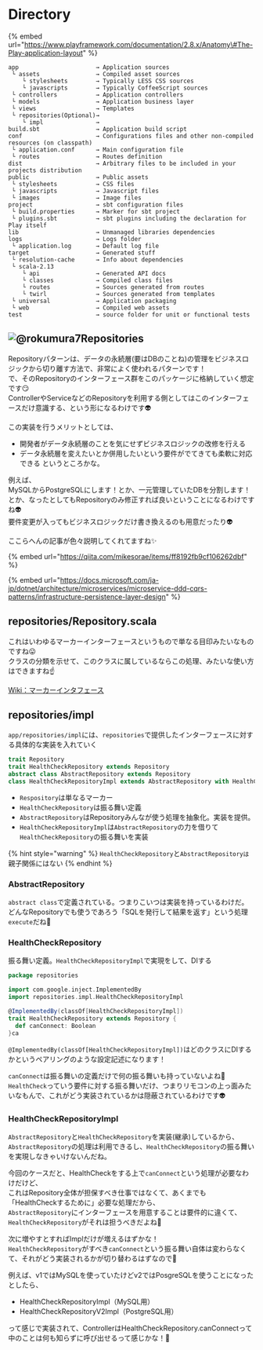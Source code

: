 # Directory

{% embed url="https://www.playframework.com/documentation/2.8.x/Anatomy\#The-Play-application-layout" %}



```markup
app                      → Application sources
 └ assets                → Compiled asset sources
    └ stylesheets        → Typically LESS CSS sources
    └ javascripts        → Typically CoffeeScript sources
 └ controllers           → Application controllers
 └ models                → Application business layer
 └ views                 → Templates
 └ repositories(Optional)→ 
    └ impl               → 
build.sbt                → Application build script
conf                     → Configurations files and other non-compiled resources (on classpath)
 └ application.conf      → Main configuration file
 └ routes                → Routes definition
dist                     → Arbitrary files to be included in your projects distribution
public                   → Public assets
 └ stylesheets           → CSS files
 └ javascripts           → Javascript files
 └ images                → Image files
project                  → sbt configuration files
 └ build.properties      → Marker for sbt project
 └ plugins.sbt           → sbt plugins including the declaration for Play itself
lib                      → Unmanaged libraries dependencies
logs                     → Logs folder
 └ application.log       → Default log file
target                   → Generated stuff
 └ resolution-cache      → Info about dependencies
 └ scala-2.13
    └ api                → Generated API docs
    └ classes            → Compiled class files
    └ routes             → Sources generated from routes
    └ twirl              → Sources generated from templates
 └ universal             → Application packaging
 └ web                   → Compiled web assets
test                     → source folder for unit or functional tests
```

## ![@rokumura7](https://avatars3.githubusercontent.com/u/54521076?s=60&u=5c14b3915bbf56a507791b64774b66b3459512ee&v=4)Repositories

Repositoryパターンは、データの永続層\(要はDBのことね\)の管理をビジネスロジックから切り離す方法で、非常によく使われるパターンです！  
で、そのRepositoryのインターフェース群をこのパッケージに格納していく想定です😏  
ControllerやServiceなどのRepositoryを利用する側としてはこのインターフェースだけ意識する、という形になるわけです👽

この実装を行うメリットとしては、

* 開発者がデータ永続層のことを気にせずビジネスロジックの改修を行える
* データ永続層を変えたいとか併用したいという要件がでてきても柔軟に対応できる というところかな。

例えば、  
MySQLからPostgreSQLにします！とか、一元管理していたDBを分割します！とか、なったとしてもRepositoryのみ修正すれば良いということになるわけですね👽  
要件変更が入ってもビジネスロジックだけ書き換えるのも用意だったり👽

ここらへんの記事が色々説明してくれてますね✨

{% embed url="https://qiita.com/mikesorae/items/ff8192fb9cf106262dbf" %}

{% embed url="https://docs.microsoft.com/ja-jp/dotnet/architecture/microservices/microservice-ddd-cqrs-patterns/infrastructure-persistence-layer-design" %}

## repositories/Repository.scala

これはいわゆるマーカーインターフェースというもので単なる目印みたいなものですね😛  
クラスの分類を示せて、このクラスに属しているならこの処理、みたいな使い方はできますね☝️

[Wiki：マーカーインタフェース](https://ja.wikipedia.org/wiki/%E3%83%9E%E3%83%BC%E3%82%AB%E3%83%BC%E3%82%A4%E3%83%B3%E3%82%BF%E3%83%95%E3%82%A7%E3%83%BC%E3%82%B9)  


## repositories/impl

`app/repositories/impl`には、`repositories`で提供したインターフェースに対する具体的な実装を入れていく

```scala
trait Repository
trait HealthCheckRepository extends Repository
abstract class AbstractRepository extends Repository
class HealthCheckRepositoryImpl extends AbstractRepository with HealthCheckRepository
```

* `Respository`は単なるマーカー
* `HealthCheckRepository`は振る舞い定義
* `AbstractRepository`はRepositoryみんなが使う処理を抽象化。実装を提供。
* `HealthCheckRepositoryImpl`は`AbstractRepository`の力を借りて`HealthCheckRepository`の振る舞いを実装

{% hint style="warning" %}
`HealthCheckRepository`と`AbstractRepositoryは`親子関係にはない
{% endhint %}

###  AbstractRepository

`abstract class`で定義されている。つまりこいつは実装を持っているわけだ。どんなRepositoryでも使うであろう「SQLを発行して結果を返す」という処理`execute`だね🙌

###  HealthCheckRepository

振る舞い定義。`HealthCheckRepositoryImpl`で実現をして、DIする

```scala
package repositories

import com.google.inject.ImplementedBy
import repositories.impl.HealthCheckRepositoryImpl

@ImplementedBy(classOf[HealthCheckRepositoryImpl])
trait HealthCheckRepository extends Repository {
  def canConnect: Boolean
}ca
```

`@ImplementedBy(classOf[HealthCheckRepositoryImpl])`はどのクラスにDIするかというペアリングのような設定記述になります！

`canConnect`は振る舞いの定義だけで何の振る舞いも持っていないよね👀  
`HealthCheck`っていう要件に対する振る舞いだけ、つまりリモコンの上っ面みたいなもんで、これがどう実装されているかは隠蔽されているわけです👽

### HealthCheckRepositoryImpl

`AbstractRepository`と`HealthCheckRepository`を実装\(継承\)しているから、  
`AbstractRepository`の処理は利用できるし、`HealthCheckRepository`の振る舞いを実現しなきゃいけないんだね。

今回のケースだと、HealthCheckをする上で`canConnect`という処理が必要なわけだけど、  
これはRepository全体が担保すべき仕事ではなくて、あくまでも「HealthCheckするために」必要な処理だから、  
`AbstractRepository`にインターフェースを用意することは要件的に違くて、`HealthCheckRepository`がそれは担うべきだよね🐷

次に増やすとすればImplだけが増えるはずかな！  
`HealthCheckRepository`がすべき`canConnect`という振る舞い自体は変わらなくて、それがどう実装されるかが切り替わるはずなので🙌

例えば、v1ではMySQLを使っていたけどv2ではPosgreSQLを使うことになったとしたら、

* HealthCheckRepositoryImpl（MySQL用）
* HealthCheckRepositoryV2Impl（PostgreSQL用）

って感じで実装されて、ControllerはHealthCheckRepository.canConnectって中のことは何も知らずに呼び出せるって感じかな！🐷  



